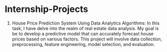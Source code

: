 # Internship-Projects

1. House Price Prediction System Using Data Analytics Algorithms: In this task, I have  delve into the realm of real estate data analysis. My goal is be to develop a predictive model that can accurately forecast house prices based on various factors. This project will involve data collection, preprocessing, feature engineering, model selection, and evaluation.
